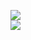 [![](https://img.shields.io/badge/Made%20With-Github%20Spray-lightgrey.svg?style=for-the-badge&logo=github)](https://github.com/Annihil/github-spray#413)  
[![](https://i.imgur.com/2DrTn0Z.gif)](https://github.com/Annihil/github-spray)
